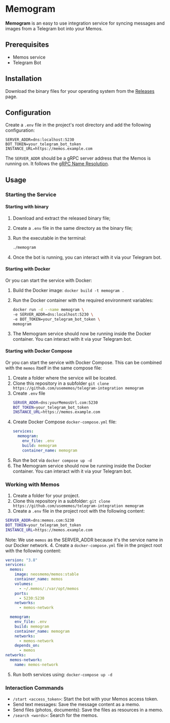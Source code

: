 # Memogram

**Memogram** is an easy to use integration service for syncing messages and images from a Telegram bot into your Memos.

## Prerequisites

- Memos service
- Telegram Bot

## Installation

Download the binary files for your operating system from the [Releases](https://github.com/usememos/telegram-integration/releases) page.

## Configuration

Create a `.env` file in the project's root directory and add the following configuration:

```env
SERVER_ADDR=dns:localhost:5230
BOT_TOKEN=your_telegram_bot_token
INSTANCE_URL=https://memos.example.com
```

The `SERVER_ADDR` should be a gRPC server address that the Memos is running on. It follows the [gRPC Name Resolution](https://github.com/grpc/grpc/blob/master/doc/naming.md).

## Usage

### Starting the Service

#### Starting with binary

1. Download and extract the released binary file;
2. Create a `.env` file in the same directory as the binary file;
3. Run the executable in the terminal:

   ```sh
   ./memogram
   ```

4. Once the bot is running, you can interact with it via your Telegram bot.

#### Starting with Docker

Or you can start the service with Docker:

1.  Build the Docker image: `docker build -t memogram .`
2.  Run the Docker container with the required environment variables:

    ```sh
    docker run -d --name memogram \
    -e SERVER_ADDR=dns:localhost:5230 \
    -e BOT_TOKEN=your_telegram_bot_token \
    memogram
    ```

3.  The Memogram service should now be running inside the Docker container. You can interact with it via your Telegram bot.

#### Starting with Docker Compose

Or you can start the service with Docker Compose. This can be combined with the `memos` itself in the same compose file:

1.  Create a folder where the service will be located.
2.  Clone this repository in a subfolder `git clone https://github.com/usememos/telegram-integration memogram`
3.  Create `.env` file
    ```sh
    SERVER_ADDR=dns:yourMemosUrl.com:5230
    BOT_TOKEN=your_telegram_bot_token
    INSTANCE_URL=https://memos.example.com
    ```
4.  Create Docker Compose `docker-compose.yml` file:
    ```yaml
    services:
      memogram:
        env_file: .env
        build: memogram
        container_name: memogram
    ```
5. Run the bot via `docker compose up -d`
6. The Memogram service should now be running inside the Docker container. You can interact with it via your Telegram bot.
### Working with Memos
1. Create a folder for your project.
2. Clone this repository in a subfolder: 
`git clone https://github.com/usememos/telegram-integration memogram`
3. Create a `.env` file in the project root with the following content:
```sh
SERVER_ADDR=dns:memos.com:5230 
BOT_TOKEN=your_telegram_bot_token
INSTANCE_URL=https://memos.example.com
```
Note: We use `memos` as the SERVER_ADDR because it's the service name in our Docker network.
4. Create a `docker-compose.yml` file in the project root with the following content:
```yaml
version: "3.8"
services:
  memos:
    image: neosmemo/memos:stable
    container_name: memos
    volumes:
      - ~/.memos/:/var/opt/memos
    ports:
      - 5230:5230
    networks:
      - memos-network

  memogram:
    env_file: .env
    build: memogram
    container_name: memogram
    networks:
      - memos-network
    depends_on:
      - memos
networks:
  memos-network:
    name: memos-network
```
5. Run both services using:
   `docker-compose up -d`

### Interaction Commands

- `/start <access_token>`: Start the bot with your Memos access token.
- Send text messages: Save the message content as a memo.
- Send files (photos, documents): Save the files as resources in a memo.
- `/search <words>`: Search for the memos.
